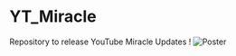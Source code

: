 # YT_Miracle
Repository to release YouTube Miracle Updates !
![Poster](https://i.ibb.co/vmzXBbf/poster-a.png)
